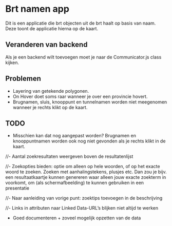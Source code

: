 # Brt namen app  
Dit is een applicatie die brt objecten uit de brt haalt op basis van naam. Deze toont de applicatie hierna op de kaart.

## Veranderen van backend
Als je een backend wilt toevoegen moet je naar de Communicator.js class kijken.

## Problemen
- Layering van getekende polygonen.
- On Hover doet soms raar wanneer je over een provincie hovert.
- Brugnamen, sluis, knooppunt en tunnelnamen worden niet meegenomen wanneer je rechts klikt op de kaart.



## TODO
- Misschien kan dat nog aangepast worden? Brugnamen en knooppuntnamen worden ook nog niet gevonden als je rechts klikt in de kaart.
 
//- Aantal zoekresultaten weergeven boven de resultatenlijst

//- Zoekopties bieden: optie om alleen op hele woorden, of op het exacte woord te zoeken. Zoeken met aanhalingstekens, plusjes etc. Dan zou je bijv. een resultaatkaartje kunnen genereren waar alleen jouw exacte zoekterm in voorkomt, om (als schermafbeelding) te kunnen gebruiken in een presentatie

//- Naar aanleiding van vorige punt: zoektips toevoegen in de beschrijving

//- Links in attributen naar Linked Data-URL’s blijken niet altijd te werken

- Goed documenteren + zoveel mogelijk opzetten van de data